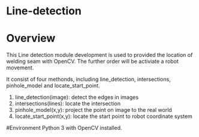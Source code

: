# Line-detection
# Overview
This Line detection module development is used to provided the location of welding seam with OpenCV. The further order will be activiate a robot movement.

It consist of four methonds, including line_detection, intersections, pinhole_model and locate_start_point. 
1. line_detection(image): detect the edges in images 
2. intersections(lines): locate the intersection
3. pinhole_model(x,y): project the point on image to the real world
4. locate_start_point(x,y): locate the start point to robot coordinate system

#Environment
Python 3 with OpenCV installed.
